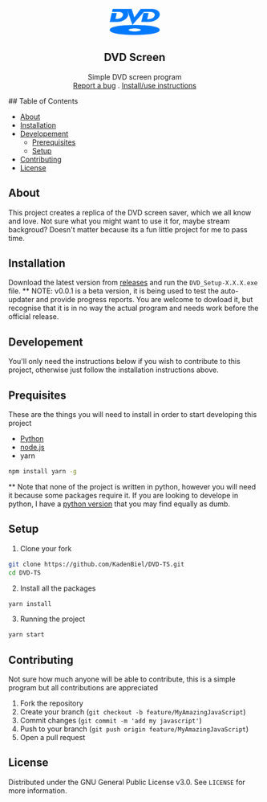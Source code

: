 <p align="center">
    <a href="https://github.com/KadenBiel/DVD-TS">
        <img src="logo.png" alt="Icon" width="100" height="52"></img>
    </a>
    <h2 align="center">DVD Screen</h2>
    <p align="center">
        Simple DVD screen program
        <br />
        <a href="https://github.com/KadenBiel/DVD-TS/issues">Report a bug</a>
        .
        <a href="#installation">Install/use instructions</a>
    </p>
</p>
<!-- Table of Contents -->
## Table of Contents

* [About](#about)
* [Installation](#installation)
* [Developement](#developement)
    * [Prerequisites](#prerequisites)
    * [Setup](#setup)
* [Contributing](#contributing)
* [License](#license)

<!-- About -->
## About

This project creates a replica of the DVD screen saver, which we all know and love. Not sure what you might want to use it for, maybe stream backgroud? Doesn't matter because its a fun little project for me to pass time.

<!-- Installation -->
## Installation

Download the latest version from [releases](https://github.com/KadenBiel/DVD-TS/releases) and run the `DVD_Setup-X.X.X.exe` file.
** NOTE: v0.0.1 is a beta version, it is being used to test the auto-updater and provide progress reports. You are welcome to dowload it, but recognise that it is in no way the actual program and needs work before the official release.

<!-- Developement -->
## Developement

You'll only need the instructions below if you wish to contribute to this project, otherwise just follow the installation instructions above.

## Prequisites

These are the things you will need to install in order to start developing this project
* [Python](https://www.python.org/downloads/) 
* [node.js](https://nodejs.org/en/download/)
* yarn
```sh
npm install yarn -g
```
** Note that none of the project is written in python, however you will need it because some packages require it. If you are looking to develope in python, I have a [python version](https://github.com/KadenBiel/Dvd-Screen-Saver) that you may find equally as dumb.

## Setup

1. Clone your fork
```sh
git clone https://github.com/KadenBiel/DVD-TS.git
cd DVD-TS
```
2. Install all the packages
```sh
yarn install
```
3. Running the project
```sh
yarn start
```

<!-- Contributing -->
## Contributing

Not sure how much anyone will be able to contribute, this is a simple program but all contributions are appreciated

1. Fork the repository
2. Create your branch (`git checkout -b feature/MyAmazingJavaScript`)
3. Commit changes (`git commit -m 'add my javascript'`)
4. Push to your branch (`git push origin feature/MyAmazingJavaScript`)
5. Open a pull request

<!-- License -->
## License

Distributed under the GNU General Public License v3.0. See `LICENSE` for more information.